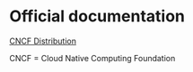 # Official documentation

[CNCF Distribution](https://distribution.github.io/distribution/spec/api/)

CNCF = Cloud Native Computing Foundation